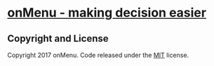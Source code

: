 # [onMenu - making decision easier](http://onmenu.github.io)

## Copyright and License

Copyright 2017 onMenu. Code released under the [MIT](https://github.com/BlackrockDigital/startbootstrap-new-age/blob/gh-pages/LICENSE) license.
